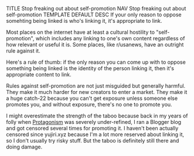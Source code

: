 TITLE Stop freaking out about self-promotion
NAV Stop freaking out about self-promotion
TEMPLATE DEFAULT
DESC If your only reason to oppose somehting being linked is who's linking it, it's appropriate to link.

Most places on the internet have at least a cultural hostility to "self-promotion", which includes any linking to one's own content regardless of how relevant or useful it is. Some places, like r/usanews, have an outright rule against it.

Here's a rule of thumb: if the only reason you can come up with to oppose something being linked is the identity of the person linking it, then it's appropriate content to link.

Rules against self-promotion are not just misguided but generally harmful. They make it much harder for new creators to enter a market. They make it a huge catch-22 because you can't get exposure unless someone else promotes you, and without exposure, there's no one to promote you.

I might overestimate the strength of the taboo because back in my years of folly when [Protagonism](/protagonism/) was severely under-refined, I ran a Blogger blog and got censored several times for promoting it. I haven't been actually censored since yujiri.xyz because I'm a lot more reserved about linking it, so I don't usually try risky stuff. But the taboo is definitely still there and doing damage.
